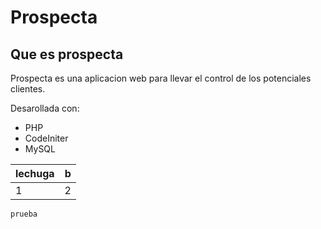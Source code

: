 # Prospecta

## Que es prospecta

Prospecta es una aplicacion web para llevar el control de los potenciales clientes.

Desarollada con:
- PHP
- CodeIniter
- MySQL

|lechuga|b|
|-|-|
|1|2|

```sh
prueba
````

